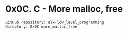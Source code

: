 # 0x0C. C - More malloc, free


    GitHub repository: alx-low_level_programming
    Directory: 0x0C-more_malloc_free

